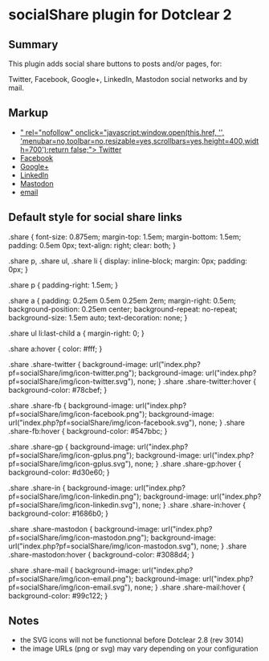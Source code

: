 socialShare plugin for Dotclear 2
=================================

Summary
-------

This plugin adds social share buttons to posts and/or pages, for:

Twitter, Facebook, Google+, LinkedIn, Mastodon social networks and by mail.


Markup
------

<div class="share">
    <p class="share-intro"><PREFIX></p>
    <ul class="share-links">
        <li>
            <a  class="share-twitter"
                target="_blank"
                title="Share this post on Twitter"
                href="https://twitter.com/share?url=<URL>&amp;text=<TITRE>&amp;via="<TWITTER-ACCOUNT>"
                rel="nofollow"
                onclick="javascript:window.open(this.href, '', 'menubar=no,toolbar=no,resizable=yes,scrollbars=yes,height=400,width=700');return false;">
                    Twitter
            </a>
        </li>
        <li>
            <a
                class="share-fb"
                target="_blank"
                title="Share this post on Facebook"
                href="https://www.facebook.com/sharer.php?u=<URL>&amp;t=<TITRE>"
                rel="nofollow"
                onclick="javascript:window.open(this.href, '', 'menubar=no,toolbar=no,resizable=yes,scrollbars=yes,height=500,width=700');return false;">
                    Facebook
            </a>
        </li>
        <li>
            <a
                class="share-gp"
                target="_blank"
                title="Share this post on Google+"
                href="https://plus.google.com/share?url=<URL>&amp;hl=<LANGUAGE>"
                rel="nofollow"
                onclick="javascript:window.open(this.href, '', 'menubar=no,toolbar=no,resizable=yes,scrollbars=yes,height=450,width=650');return false;">
                    Google+
            </a>
        </li>
        <li>
            <a
                class="share-in"
                target="_blank"
                title="Share this post on LinkedIn"
                href="https://www.linkedin.com/shareArticle?mini=true&url=<URL>&amp;title=<TITRE>"
                rel="nofollow"
                onclick="javascript:window.open(this.href, '', 'menubar=no,toolbar=no,resizable=yes,scrollbars=yes,height=450,width=650');return false;">
                    LinkedIn
            </a>
        </li>
        <li>
            <a
                class="share-mastodon"
                target="_blank"
                title="Share this post on Mastodon"
                href="<Mastodon-Instance-URL>/share?title=<TITRE>+<URL>"
                rel="nofollow"
                onclick="javascript:window.open(this.href, '', 'menubar=no,toolbar=no,resizable=yes,scrollbars=yes,height=450,width=650');return false;">
                    Mastodon
            </a>
        </li>
        <li>
            <a
                class="share-mail"
                target="_blank"
                title="Share this post by email"
                href="mailto:?subject=<TITRE>&amp;body=<URL>"
                rel="nofollow">
                    email
                </a>
        </li>
    </ul>
</div>



Default style for social share links
------------------------------------

.share {
    font-size: 0.875em;
    margin-top: 1.5em;
    margin-bottom: 1.5em;
    padding: 0.5em 0px;
    text-align: right;
    clear: both;
}

.share p, .share ul, .share li {
    display: inline-block;
    margin: 0px;
    padding: 0px;
}

.share p {
    padding-right: 1.5em;
}

.share a {
    padding: 0.25em 0.5em 0.25em 2em;
    margin-right: 0.5em;
    background-position: 0.25em center;
    background-repeat: no-repeat;
    background-size: 1.5em auto;
    text-decoration: none;
}

.share ul li:last-child a {
    margin-right: 0;
}

.share a:hover {
	color: #fff;
}

.share .share-twitter {
	background-image: url("index.php?pf=socialShare/img/icon-twitter.png");
    background-image: url("index.php?pf=socialShare/img/icon-twitter.svg"), none;
}
.share .share-twitter:hover {
	background-color: #78cbef;
}

.share .share-fb {
	background-image: url("index.php?pf=socialShare/img/icon-facebook.png");
    background-image: url("index.php?pf=socialShare/img/icon-facebook.svg"), none;
}
.share .share-fb:hover {
	background-color: #547bbc;
}

.share .share-gp {
	background-image: url("index.php?pf=socialShare/img/icon-gplus.png");
    background-image: url("index.php?pf=socialShare/img/icon-gplus.svg"), none;
}
.share .share-gp:hover {
	background-color: #d30e60;
}

.share .share-in {
    background-image: url("index.php?pf=socialShare/img/icon-linkedin.png");
    background-image: url("index.php?pf=socialShare/img/icon-linkedin.svg"), none;
}
.share .share-in:hover {
    background-color: #1686b0;
}

.share .share-mastodon {
    background-image: url("index.php?pf=socialShare/img/icon-mastodon.png");
    background-image: url("index.php?pf=socialShare/img/icon-mastodon.svg"), none;
}
.share .share-mastodon:hover {
    background-color: #3088d4;
}

.share .share-mail {
	background-image: url("index.php?pf=socialShare/img/icon-email.png");
    background-image: url("index.php?pf=socialShare/img/icon-email.svg"), none;
}
.share .share-mail:hover {
	background-color: #99c122;
}


Notes
-----

- the SVG icons will not be functionnal before Dotclear 2.8 (rev 3014)
- the image URLs (png or svg) may vary depending on your configuration
